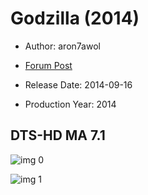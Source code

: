 # Godzilla (2014)

* Author: aron7awol

* [Forum Post](https://www.avsforum.com/threads/bass-eq-for-filtered-movies.2995212/post-56806694)

* Release Date: 2014-09-16
* Production Year: 2014

## DTS-HD MA 7.1

![img 0](https://i.imgur.com/eG9SIpv.jpg)

![img 1](https://i.imgur.com/EoA52r3.jpg)

